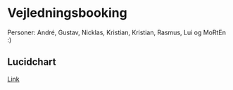 # Vejledningsbooking

Personer: André, Gustav, Nicklas, Kristian, Kristian, Rasmus, Lui og MoRtEn :)

## Lucidchart
[Link](https://lucid.app/lucidchart/invitations/accept/inv_8253e560-569f-423d-9a85-b8ff061d28ed?viewport_loc=498%2C242%2C1707%2C779%2Ca7h_gqcetVhl)
